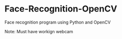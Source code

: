# Face-Recognition-OpenCV
Face recognition program using Python and OpenCV

Note: Must have workign webcam
